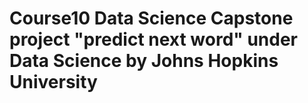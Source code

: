 # Course10 Data Science Capstone project "predict next word" under Data Science by Johns Hopkins University
